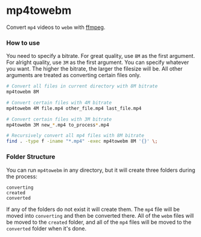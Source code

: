 # mp4towebm

Convert `mp4` videos to `webm` with [ffmpeg](https://www.ffmpeg.org/).

### How to use

You need to specify a bitrate. For great quality, use `8M` as the first argument. For alright quality, use `3M` as the first argument. You can specify whatever you want. The higher the bitrate, the larger the filesize will be. All other arguments are treated as converting certain files only.

```bash
# Convert all files in current directory with 8M bitrate
mp4towebm 8M

# Convert certain files with 4M bitrate
mp4towebm 4M file.mp4 other_file.mp4 last_file.mp4

# Convert certain files with 3M bitrate
mp4towebm 3M new_*.mp4 to_process*.mp4

# Recursively convert all mp4 files with 8M bitrate
find . -type f -iname "*.mp4" -exec mp4towebm 8M '{}' \;
```

### Folder Structure

You can run `mp4towebm` in any directory, but it will create three folders during the process:

```
converting
created
converted
```

If any of the folders do not exist it will create them. The `mp4` file will be moved into `converting` and then be converted there. All of the `webm` files will be moved to the `created` folder, and all of the `mp4` files will be moved to the `converted` folder when it's done.

